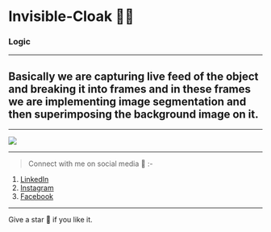 # Invisible-Cloak 🧙‍♂️

### Logic

---
Basically we are capturing live feed of the object and breaking it into frames and in these frames we are implementing image segmentation and then superimposing the background image on it.
---

***

<img src="https://www.google.com/url?sa=i&url=https%3A%2F%2Fdlpng.com%2Fpng%2F5450920&psig=AOvVaw3jIdzWpMF3HfgOUJ2vkwpn&ust=1594652453862000&source=images&cd=vfe&ved=0CAIQjRxqFwoTCOj5v9_9x-oCFQAAAAAdAAAAABAJ">

***
> Connect with me on social media 📲 :-
1. <a href="https://www.linkedin.com/in/santanu-biswas-1482591a7/">LinkedIn</a>
2. <a href="https://www.instagram.com/_.santanubiswas._/">Instagram</a>
3. <a href="https://www.linkedin.com/in/santanu-biswas-1482591a7/https://www.facebook.com/Neil7rockzz/">Facebook</a>

***
Give a star 🌟 if you like it.
